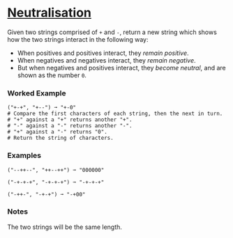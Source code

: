 # [Neutralisation](https://www.codewars.com/kata/neutralisation "https://www.codewars.com/kata/65128732b5aff40032a3d8f0")

Given two strings comprised of `+` and `-`, return a new string which shows how the two strings interact in the following way:

- When positives and positives interact, they *remain positive*.
- When negatives and negatives interact, they *remain negative*.
- But when negatives and positives interact, they *become neutral*, and are shown as the number `0`.

### Worked Example

```
("+-+", "+--") ➞ "+-0"
# Compare the first characters of each string, then the next in turn.
# "+" against a "+" returns another "+".
# "-" against a "-" returns another "-".
# "+" against a "-" returns "0".
# Return the string of characters.
```

### Examples

```
("--++--", "++--++") ➞ "000000"

("-+-+-+", "-+-+-+") ➞ "-+-+-+"

("-++-", "-+-+") ➞ "-+00"
```

### Notes

The two strings will be the same length.
